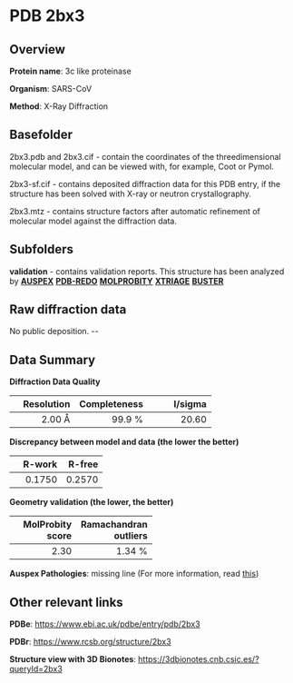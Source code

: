 # PDB 2bx3

## Overview

**Protein name**: 3c like proteinase

**Organism**: SARS-CoV

**Method**: X-Ray Diffraction

## Basefolder

2bx3.pdb and 2bx3.cif - contain the coordinates of the threedimensional molecular model, and can be viewed with, for example, Coot or Pymol.

2bx3-sf.cif - contains deposited diffraction data for this PDB entry, if the structure has been solved with X-ray or neutron crystallography.

2bx3.mtz - contains structure factors after automatic refinement of molecular model against the diffraction data.

## Subfolders





**validation** - contains validation reports. This structure has been analyzed by [**AUSPEX**](https://github.com/thorn-lab/coronavirus_structural_task_force/tree/master/pdb/3c_like_proteinase/SARS-CoV/2bx3/validation/auspex) [**PDB-REDO**](https://github.com/thorn-lab/coronavirus_structural_task_force/tree/master/pdb/3c_like_proteinase/SARS-CoV/2bx3/validation/pdb-redo) [**MOLPROBITY**](https://github.com/thorn-lab/coronavirus_structural_task_force/tree/master/pdb/3c_like_proteinase/SARS-CoV/2bx3/validation/molprobity) [**XTRIAGE**](https://github.com/thorn-lab/coronavirus_structural_task_force/blob/master/pdb/3c_like_proteinase/SARS-CoV/2bx3/validation/Xtriage_output.log) [**BUSTER**](https://www.globalphasing.com/buster/wiki/index.cgi?Covid19Pdb2BX3)

## Raw diffraction data

No public deposition. --<br> 

## Data Summary
**Diffraction Data Quality**

|   | Resolution | Completeness| I/sigma |
|---|-------------:|----------------:|--------------:|
|   |2.00 Å|99.9  %|<img width=50/>20.60|

**Discrepancy between model and data (the lower the better)**

|   | **R-work**| **R-free**   
|---|-------------:|----------------:|           
||  0.1750|  0.2570|

**Geometry validation (the lower, the better)**

|   |**MolProbity<br>score**| **Ramachandran<br>outliers** 
|---|-------------:|----------------:|
||  2.30|  1.34 %|

**Auspex Pathologies**: missing line (For more information, read [this](https://github.com/thorn-lab/coronavirus_structural_task_force/blob/master/pdb/3c_like_proteinase/SARS-CoV/2bx3/validation/auspex/2bx3_auspex_comments.txt))

 



## Other relevant links 
**PDBe**:  https://www.ebi.ac.uk/pdbe/entry/pdb/2bx3
 
**PDBr**: https://www.rcsb.org/structure/2bx3 

**Structure view with 3D Bionotes**: https://3dbionotes.cnb.csic.es/?queryId=2bx3

